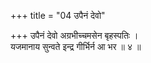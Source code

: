 +++
title = "04 उपैनं देवो"

+++
उपैनं देवो अग्रभीच्चमसेन बृहस्पतिः ।  
यजमानाय सुन्वते इन्द्र गीर्भिर्न आ भर ॥ ४ ॥